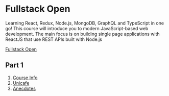 <h1>Fullstack Open</h1>
<p>Learning React, Redux, Node.js, MongoDB, GraphQL and TypeScript in one go! This course will introduce you to modern JavaScript-based web development. The main focus is on building single page applications with ReactJS that use REST APIs built with Node.js</p>
<a href="https://fullstackopen.com/en">Fullstack Open</a>

<h2>Part 1</h2>
<ol>
  <li><a href="https://github.com/AwakenedMind/Fullstack-Open/tree/master/section_1/courseInfo">Course Info</a></li>
  <li><a href="https://github.com/AwakenedMind/Fullstack-Open/tree/master/section_1/unicafe">Unicafe</a></li>
  <li>
  <a href="https://github.com/AwakenedMind/Fullstack-Open/tree/master/section_1/anecdotes">Anecdotes</a></li>
</ol>
